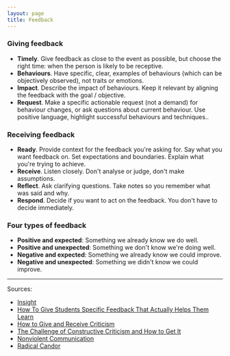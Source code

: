 ```yaml
---
layout: page
title: Feedback
---
```


### Giving feedback

- **Timely**. Give feedback as close to the event as possible, but choose the right time: when the person is likely to be receptive.
- **Behaviours**. Have specific, clear, examples of behaviours (which can be objectively observed), not traits or emotions.
- **Impact**. Describe the impact of behaviours. Keep it relevant by aligning the feedback with the goal / objective.
- **Request**. Make a specific actionable request (not a demand) for behaviour changes, or ask questions about current behaviour. Use positive language, highlight successful behaviours and techniques..

### Receiving feedback

- **Ready**. Provide context for the feedback you're asking for. Say what you want feedback on. Set expectations and boundaries. Explain what you're trying to achieve.
- **Receive**. Listen closely. Don't analyse or judge, don't make assumptions.
- **Reflect**. Ask clarifying questions. Take notes so you remember what was said and why.
- **Respond**. Decide if you want to act on the feedback. You don't have to decide immediately.

### Four types of feedback

- **Positive and expected**: Something we already know we do well.
- **Positive and unexpected**: Something we don't know we're doing well.
- **Negative and expected**: Something we already know we could improve.
- **Negative and unexpected**: Something we didn't know we could improve.

---

Sources:

- [Insight](https://insight-book.com/)
- [How To Give Students Specific Feedback That Actually Helps Them Learn](https://www.teachthought.com/pedagogy/how-to-give-students-specific-feedback-that-actually-helps-them-learn/)
- [How to Give and Receive Criticism](http://scottberkun.com/essays/35-how-to-give-and-receive-criticism/)
- [The Challenge of Constructive Criticism and How to Get It](https://css-tricks.com/challenge-constructive-criticism-get/)
- [Nonviolent Communication](https://www.nonviolentcommunication.com/)
- [Radical Candor](https://www.radicalcandor.com/)

